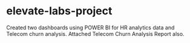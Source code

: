 # elevate-labs-project

Created two dashboards using POWER BI for HR analytics data and Telecom churn analysis.
Attached Telecom Churn Analysis Report also.
